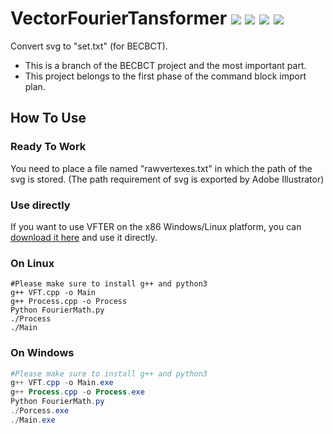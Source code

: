 # VectorFourierTansformer [![](https://img.shields.io/badge/License-GPL-green)](https://github.com/Blukdev/BECBCT/blob/main/LICENSE) ![](https://img.shields.io/badge/OS-Windows/Linux-blue) ![](https://img.shields.io/badge/Author-Lampese-success) ![](https://img.shields.io/badge/Collaborator-KCN-success)
Convert svg to "set.txt" (for BECBCT).

- This is a branch of the BECBCT project and the most important part.
- This project belongs to the first phase of the command block import plan.
## How To Use
### Ready To Work
You need to place a file named "rawvertexes.txt" in which the path of the svg is stored. (The path requirement of svg is exported by Adobe Illustrator)
### Use directly
If you want to use VFTER on the x86 Windows/Linux platform, you can [download it here](https://github.com/Blukdev/VectorFourierrTansformer/releases/tag/v0.1) and use it directly.
### On Linux
```console
#Please make sure to install g++ and python3
g++ VFT.cpp -o Main
g++ Process.cpp -o Process
Python FourierMath.py
./Process
./Main
```
### On Windows
```powershell
#Please make sure to install g++ and python3
g++ VFT.cpp -o Main.exe
g++ Process.cpp -o Process.exe
Python FourierMath.py
./Porcess.exe
./Main.exe
```
